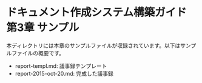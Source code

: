 # ドキュメント作成システム構築ガイド 第3章 サンプル

本ディレクトリには本章のサンプルファイルが収録されています。以下はサンプルファイルの概要です。

* report-templ.md: 議事録テンプレート
* report-2015-oct-20.md: 完成した議事録
